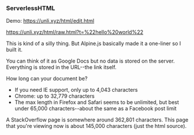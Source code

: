 ### ServerlessHTML

Demo: https://unli.xyz/html/edit.html

https://unli.xyz/html/raw.html?t=%22hello%20world%22

This is kind of a silly thing. But Alpine.js basically made it a one-liner so I built it.

You can think of it as Google Docs but no data is stored on the server. Everything is stored in the URL--the link itself.

How long can your document be?

- If you need IE support, only up to 4,043 characters
- Chrome: up to 32,779 characters
- The max length in Firefox and Safari seems to be unlimited, but best under 65,000 characters--about the same as a Facebook post limit

A StackOverflow page is somewhere around 362,801 characters. This page that you're viewing now is about 145,000 characters (just the html source).
